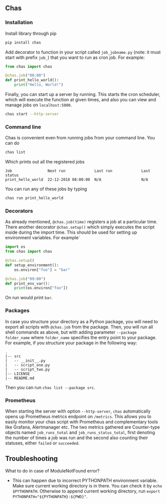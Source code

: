 ## Chas

### Installation
Install library through pip 
```bash
pip install chas
```
Add decorator to function in your script called `job_jobname.py` (note: it must start with prefix `job_`) that you want to run as cron job. For example:
```python
from chas import chas

@chas.job("08:00")
def print_hello_world():
    print("Hello, World!")
```
Finally, you can start up a server by running. This starts the cron scheduler, which will execute the function at given times, and also you can view and manage jobs on `localhost:5000`.
```bash
chas start --http-server
```

### Command line
Chas is convenient even from running jobs from your command line. You can do
```bash
chas list
```
Which prints out all the registered jobs
```
Job                Next run             Last run             Last status
print_hello_world  22-12-2018 08:00:00  N/A                  N/A 
```
You can run any of these jobs by typing
```bash
chas run print_hello_world
```

### Decorators
As already mentioned, `@chas.job(time)` registers a job at a particular time. There another decorator `@chas.setup()` which simply executes the script inside during the import time. This should be used for setting up environment variables. For example`

```python
import os
from chas import chas

@chas.setup()
def setup_environment():
    os.environ["foo"] = "bar"

@chas.job("09:00")
def print_env_var():
    print(os.environ["foo"])
```
On run would print `bar`.


### Packages
In case you structure your directory as a Python package, you will need to export all scripts with `@chas.job` from the package. Then, you will run all shell commands as above, but with adding parameter `--package folder_name` where `folder_name` specifies the entry point to your package.
For example, if you structure your package in the following way:
```
.
|-- src
|   -- __init__.py
|   -- script_one.py
|   -- script_two.py 
|-- LICENSE
|-- README.md
```
Then you can run `chas list --package src`.


### Prometheus
When starting the server with option `--http-server`, `chas` automatically opens up Prometheus metrics endpoint on `/metrics`. This allows you to easily monitor your chas script with Prometheus and complementary tools like Grafana, Alertmanager etc.
The two metrics gathered are Counter-type objects named `job_runs_total` and `job_runs_status_total`, first denoting the number of times a job was run and the second also counting their statuses, either `failed` or `succeeded`.

## Troubleshooting
What to do in case of ModuleNotFound error?
- This can happen due to incorrect PYTHONPATH environment variable. Make sure current working directory is in there. You can check it by `echo $PYTHONPATH`. Otherwise to append current working directory, run `export PYTHONPATH="${PYTHONPATH}:${PWD}"`.

